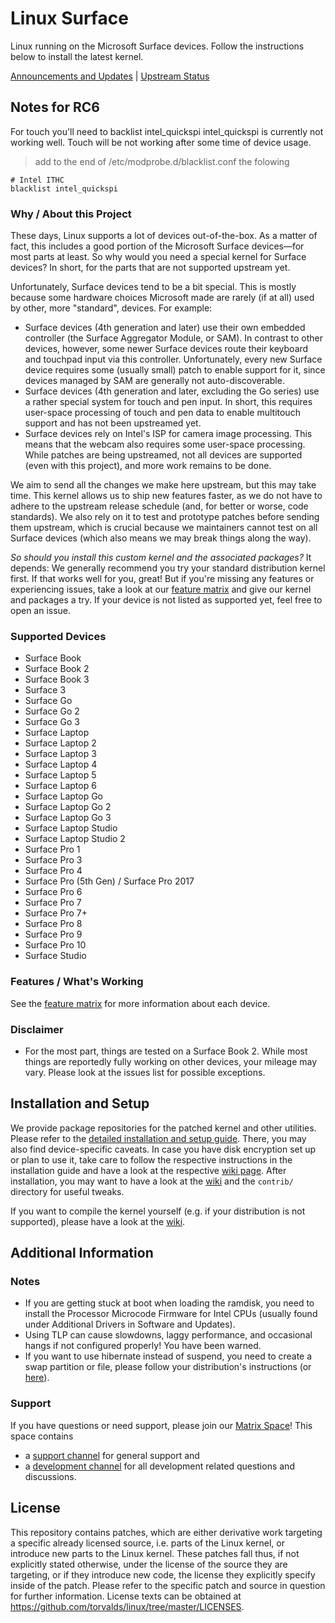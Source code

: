 # Linux Surface

Linux running on the Microsoft Surface devices.
Follow the instructions below to install the latest kernel.

[Announcements and Updates](https://github.com/linux-surface/linux-surface/issues/96) | [Upstream Status](https://github.com/linux-surface/linux-surface/issues/205)


## Notes for RC6
For touch you'll need to backlist intel_quickspi
intel_quickspi is currently not working well. Touch will be not working after some time of device usage.
 
> add to the end of /etc/modprobe.d/blacklist.conf the folowing
 
```
# Intel ITHC
blacklist intel_quickspi

```


### Why / About this Project

These days, Linux supports a lot of devices out-of-the-box.
As a matter of fact, this includes a good portion of the Microsoft Surface devices—for most parts at least.
So why would you need a special kernel for Surface devices?
In short, for the parts that are not supported upstream yet.

Unfortunately, Surface devices tend to be a bit special.
This is mostly because some hardware choices Microsoft made are rarely (if at all) used by other, more "standard", devices.
For example:
- Surface devices (4th generation and later) use their own embedded controller (the Surface Aggregator Module, or SAM).
  In contrast to other devices, however, some newer Surface devices route their keyboard and touchpad input via this controller.
  Unfortunately, every new Surface device requires some (usually small) patch to enable support for it, since devices managed by SAM are generally not auto-discoverable.
- Surface devices (4th generation and later, excluding the Go series) use a rather special system for touch and pen input.
  In short, this requires user-space processing of touch and pen data to enable multitouch support and has not been upstreamed yet.
- Surface devices rely on Intel's ISP for camera image processing.
  This means that the webcam also requires some user-space processing.
  While patches are being upstreamed, not all devices are supported (even with this project), and more work remains to be done.

We aim to send all the changes we make here upstream, but this may take time.
This kernel allows us to ship new features faster, as we do not have to adhere to the upstream release schedule (and, for better or worse, code standards).
We also rely on it to test and prototype patches before sending them upstream, which is crucial because we maintainers cannot test on all Surface devices (which also means we may break things along the way).

_So should you install this custom kernel and the associated packages?_
It depends: We generally recommend you try your standard distribution kernel first.
If that works well for you, great!
But if you're missing any features or experiencing issues, take a look at our [feature matrix](https://github.com/linux-surface/linux-surface/wiki/Supported-Devices-and-Features#feature-matrix) and give our kernel and packages a try.
If your device is not listed as supported yet, feel free to open an issue.

### Supported Devices

* Surface Book
* Surface Book 2
* Surface Book 3
* Surface 3
* Surface Go
* Surface Go 2
* Surface Go 3
* Surface Laptop
* Surface Laptop 2
* Surface Laptop 3
* Surface Laptop 4
* Surface Laptop 5
* Surface Laptop 6
* Surface Laptop Go
* Surface Laptop Go 2
* Surface Laptop Go 3
* Surface Laptop Studio
* Surface Laptop Studio 2
* Surface Pro 1
* Surface Pro 3
* Surface Pro 4
* Surface Pro (5th Gen) / Surface Pro 2017
* Surface Pro 6
* Surface Pro 7
* Surface Pro 7+
* Surface Pro 8
* Surface Pro 9
* Surface Pro 10
* Surface Studio

### Features / What's Working

See the [feature matrix](https://github.com/linux-surface/linux-surface/wiki/Supported-Devices-and-Features#feature-matrix) for more information about each device.

### Disclaimer

* For the most part, things are tested on a Surface Book 2.
  While most things are reportedly fully working on other devices, your mileage may vary.
  Please look at the issues list for possible exceptions.

## Installation and Setup

We provide package repositories for the patched kernel and other utilities.
Please refer to the [detailed installation and setup guide][wiki-setup].
There, you may also find device-specific caveats.
In case you have disk encryption set up or plan to use it, take care to follow the respective instructions in the installation guide and have a look at the respective [wiki page][wiki-encryption].
After installation, you may want to have a look at the [wiki][wiki] and the `contrib/` directory for useful tweaks.

If you want to compile the kernel yourself (e.g. if your distribution is not supported), please have a look at the [wiki][wiki-compiling].

## Additional Information

### Notes

* If you are getting stuck at boot when loading the ramdisk, you need to install the Processor Microcode Firmware for Intel CPUs (usually found under Additional Drivers in Software and Updates).
* Using TLP can cause slowdowns, laggy performance, and occasional hangs if not configured properly! You have been warned.
* If you want to use hibernate instead of suspend, you need to create a swap partition or file, please follow your distribution's instructions (or [here][hibernate-setup]).

### Support

If you have questions or need support, please join our [Matrix Space][matrix-space]!
This space contains
- a [support channel][matrix-support] for general support and
- a [development channel][matrix-development] for all development related questions and discussions.

## License
This repository contains patches, which are either derivative work targeting a specific already licensed source, i.e. parts of the Linux kernel, or introduce new parts to the Linux kernel.
These patches fall thus, if not explicitly stated otherwise, under the license of the source they are targeting, or if they introduce new code, the license they explicitly specify inside of the patch.
Please refer to the specific patch and source in question for further information.
License texts can be obtained at https://github.com/torvalds/linux/tree/master/LICENSES.

[wiki]: https://github.com/linux-surface/linux-surface/wiki
[wiki-setup]: https://github.com/linux-surface/linux-surface/wiki/Installation-and-Setup
[wiki-compiling]: https://github.com/linux-surface/linux-surface/wiki/Compiling-the-Kernel-from-Source
[wiki-encryption]: https://github.com/linux-surface/linux-surface/wiki/Disk-Encryption

[matrix-space]: https://matrix.to/#/#linux-surface:matrix.org
[matrix-support]: https://matrix.to/#/#linux-surface-support:matrix.org
[matrix-development]: https://matrix.to/#/#linux-surface-development:matrix.org

[hibernate-setup]: https://fitzcarraldoblog.wordpress.com/2018/07/14/configuring-lubuntu-18-04-to-enable-hibernation-using-a-swap-file
[releases]: https://github.com/linux-surface/linux-surface/releases

[linux-surface-kernel]: https://github.com/linux-surface/kernel/
